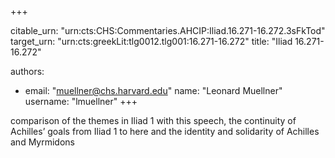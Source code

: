 +++


citable_urn: "urn:cts:CHS:Commentaries.AHCIP:Iliad.16.271-16.272.3sFkTod"
target_urn: "urn:cts:greekLit:tlg0012.tlg001:16.271-16.272"
title: "Iliad 16.271-16.272"

authors:
- email: "muellner@chs.harvard.edu"
  name: "Leonard Muellner"
  username: "lmuellner"
+++

<p>comparison of the themes in Iliad 1 with this speech, the continuity of Achilles’ goals from Iliad 1 to here and the identity and solidarity of Achilles and Myrmidons</p>